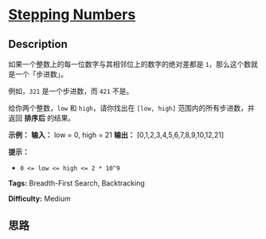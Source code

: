 # [Stepping Numbers][title]

## Description

如果一个整数上的每一位数字与其相邻位上的数字的绝对差都是 `1`，那么这个数就是一个「步进数」。

例如，`321` 是一个步进数，而 `421` 不是。

给你两个整数，`low` 和 `high`，请你找出在 `[low, high]` 范围内的所有步进数，并返回  **排序后** 的结果。



**示例：**
            **输入：** low = 0, high = 21    **输出：** [0,1,2,3,4,5,6,7,8,9,10,12,21]    



**提示：**

  * `0 <= low <= high <= 2 * 10^9`


**Tags:** Breadth-First Search, Backtracking

**Difficulty:** Medium

## 思路

[title]: https://leetcode-cn.com/problems/stepping-numbers
